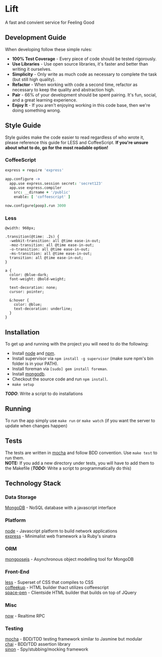 # Lift

A fast and convient service for Feeling Good

## Development Guide

When developing follow these simple rules:

 * **100% Test Coverage** - Every piece of code should be tested rigorously.
 * **Use Libraries** - Use open source libraries, it's faster and better than writing it ourselves.
 * **Simplicity** - Only write as much code as necessary to complete the task (but still high quality).
 * **Refactor** - When working with code a second time, refactor as necessary to keep the quality and abstraction high.
 * **Pair** - 66% of your development should be spent pairing. It's fun, social, and a great learning experience.
 * **Enjoy It** - If you aren't enjoying working in this code base, then we're doing something wrong.

## Style Guide

Style guides make the code easier to read regardless of who wrote it, please reference this guide for LESS and CoffeeScript. **If you're unsure about what to do, go for the most readable option!**

### CoffeeScript

```coffeescript
express = require 'express'

app.configure ->
  app.use express.session secret: 'secret123'
  app.use express.compiler
    src: __dirname + '/public'
    enable: [ 'coffeescript' ]

now.configure(poop).run 3000
```

### Less

```less
@width: 960px;

.transition(@time: .2s) {
  -webkit-transition: all @time ease-in-out;
  -moz-transition: all @time ease-in-out;
  -o-transition: all @time ease-in-out;
  -ms-transition: all @time ease-in-out;
  transition: all @time ease-in-out;
}

a {
  color: @blue-dark;
  font-weight: @bold-weight;

  text-decoration: none;
  cursor: pointer;

  &:hover {
    color: @blue;
    text-decoration: underline;
  }
}
```

## Installation

To get up and running with the project you will need to do the following:

 * Install [node](http://nodejs.org/#download) and [npm](http://npmjs.org/).
 * Install supervisor via `npm install -g supervisor` (make sure npm's bin folder is in your PATH).
 * Install foreman via `[sudo] gem install foreman`.
 * Install [mongodb](http://www.mongodb.org/display/DOCS/Quickstart+OS+X).
 * Checkout the source code and run `npm install`.
 * `make setup`

***TODO***: Write a script to do installations

## Running

To run the app simply use `make run` or `make watch` (if you want the server to update when changes happen)

## Tests

The tests are written in [mocha](http://visionmedia.github.com/mocha/) and follow BDD convention. Use `make test` to run them.  
**NOTE:** If you add a new directory under tests, you will have to add them to the Makefile (***TODO:*** Write a script to programmatically do this)

## Technology Stack

### Data Storage

[MongoDB](http://www.mongodb.org/) - NoSQL database with a javascript interface

### Platform

[node](http://www.nodejs.org) - Javascript platform to build network applications  
[express](http://www.expressjs.com) - Minimalist web framework a la Ruby's sinatra

### ORM

[mongoosejs](http://mongoosejs.com/) - Asynchronous object modelling tool for MongoDB 

### Front-End

[less](http://http://lesscss.org/) - Superset of CSS that compiles to CSS  
[coffeekup](http://http://coffeekup.org/) - HTML builder thact utilizes coffeescript  
[space-pen](https://github.com/BamPowLabs/space-pen) - Clientside HTML builder that builds on top of JQuery

### Misc

[now](http://nowjs.com/) - Realtime RPC

### Testing

[mocha](http://visionmedia.github.com/mocha/) - BDD/TDD testing framework similar to Jasmine but modular  
[chai](http://chaijs.com/) - BDD/TDD assertion library  
[sinon](http://sinonjs.org/) - Spy/stubbing/mocking framework
